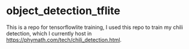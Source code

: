 # object_detection_tflite
This is a repo for tensorflowlite training, I used this repo to train my chili detection, which I currently host in https://phymath.com/tech/chili_detection.html.
